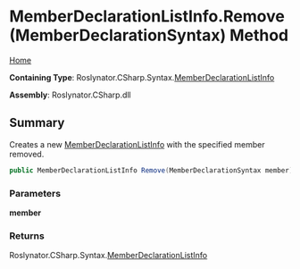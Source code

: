 # MemberDeclarationListInfo\.Remove\(MemberDeclarationSyntax\) Method

[Home](../../../../../README.md)

**Containing Type**: Roslynator\.CSharp\.Syntax\.[MemberDeclarationListInfo](../README.md)

**Assembly**: Roslynator\.CSharp\.dll

## Summary

Creates a new [MemberDeclarationListInfo](../README.md) with the specified member removed\.

```csharp
public MemberDeclarationListInfo Remove(MemberDeclarationSyntax member)
```

### Parameters

**member**

### Returns

Roslynator\.CSharp\.Syntax\.[MemberDeclarationListInfo](../README.md)

